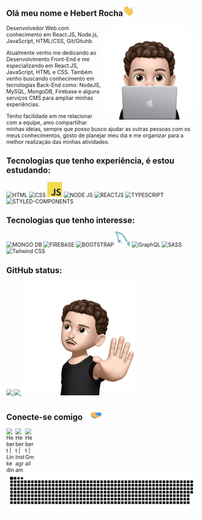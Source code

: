 <h2 align="left">Olá meu nome e Hebert Rocha<img src="https://github.com/SatYu26/SatYu26/blob/master/Assets/Hi.gif" height="29px"></h2>

<img align="right" alt="Hebert-pic" width="250px" style="border-radius:50px;" src="https://github.com/Hebert324/Hebert324/blob/main/images/MEMOJI%20PC.PNG">

<p>
Desenvolvedor Web com conhecimento em React.JS, Node.js, JavaScript, HTML/CSS, Git/Gituhb.

Atualmente venho me dedicando ao Desenvolvimento Front-End e me especializando em React.JS, JavaScript, HTML e CSS. Também venho buscando conhecimento em tecnologias Back-End como: NodeJS, MySQL, MongoDB, Firebase e alguns serviços CMS para ampliar minhas experiências.
 
Tenho facilidade em me relacionar com a equipe, amo compartilhar minhas ideias, sempre que posso busco ajudar as outras pessoas com os meus conhecimentos, gosto de planejar meu dia e me organizar para a melhor realização das minhas atividades.
</p>

<h2>Tecnologias que tenho experiência, é estou estudando:</h2>

<img src="https://i.pinimg.com/originals/c5/73/ff/c573ff5552d6da9a1d28ec4e27cd1445.png" alt="HTML" width="40" height="40" style="max-width:100%;"></img>
<img src="https://i.pinimg.com/originals/b8/48/d5/b848d5d9bb221592064de0f356f61676.png" alt="CSS" width="40" height="40" style="max-width:100%;"></img>
<img src="https://raw.githubusercontent.com/devicons/devicon/master/icons/javascript/javascript-original.svg" alt="JAVASCRIPT" width="40" height="40" style="max-width:100%;"></img>
<img src="https://cdn4.iconfinder.com/data/icons/logos-and-brands/512/233_Node_Js_logo-256.png" alt="NODE JS" width="40" height="40" style="max-width:100%;"></img>
<img src="https://cdn4.iconfinder.com/data/icons/logos-3/600/React.js_logo-256.png" alt="REACTJS" width="40" height="40" style="max-width:100%;"></img>
<img src="https://i.pinimg.com/originals/de/67/94/de67947ca874ad4f75db38b01f061a84.png" alt="TYPESCRIPT" width="40" height="40" style="max-width:100%;"></img>
<img src="https://cdn-icons-png.flaticon.com/512/599/599368.png" alt="STYLED-COMPONENTS" width="40" height="40" style="max-width:100%;"></img>

<h2>Tecnologias que tenho interesse:</h2>

<img src="https://i.pinimg.com/originals/f1/11/2c/f1112c450b49753109b132bf8542cf49.png" alt="MONGO DB" width="40" height="40" style="max-width:100%;"></img>
<img src="https://jafapps.com.br/wp-content/uploads/2019/01/jafapps_.png" alt="FIREBASE" width="40" height="40" style="max-width:100%;"></img>
<img src="https://i.pinimg.com/originals/a4/e2/6a/a4e26a86c68e866d645d5a5607a7e9e2.png" alt="BOOTSTRAP" width="40" height="40" style="max-width:100%;"></img>
<img src="https://github.com/Hebert324/Hebert324/blob/main/images/mysql.png?raw=true" alt="MySQL" width="40" height="40" style="max-width:100%;"></img>
<img src="https://upload.wikimedia.org/wikipedia/commons/thumb/1/17/GraphQL_Logo.svg/2048px-GraphQL_Logo.svg.png" alt="GraphQL" width="40" height="40" style="max-width:100%;"></img>
<img src="https://sass-lang.com/assets/img/logos/logo-b6e1ef6e.svg" alt="SASS" width="40" height="40" style="max-width:100%;"></img>
<img src="https://upload.wikimedia.org/wikipedia/commons/thumb/d/d5/Tailwind_CSS_Logo.svg/2048px-Tailwind_CSS_Logo.svg.png" alt="Tailwind CSS" width="40" height="40" style="max-width:100%;"></img>

<h2>GitHub status:</h2>

  <a href="https://github.com/anuraghazra/convoychat">
  <img width="400px" src="https://github-readme-stats.vercel.app/api/top-langs/?username=Hebert324&hide=html&layout=compact&theme=apprentice&hide_border=true" />
</a>

<a href="https://github.com/anuraghazra/github-readme-stats">
  <img width="400px" src="https://github-readme-stats.vercel.app/api?username=Hebert324&theme=apprentice&hide_border=true" />
</a> 

<img width="300px" alt="atenção" src="https://github.com/Hebert324/Hebert324/blob/main/images/MEMOJI%20PARE.PNG">
  
<h2>Conecte-se comigo<img src="https://github.com/SatYu26/SatYu26/blob/master/Assets/Handshake.gif" height="32px"></h2>

  <a href="https://www.linkedin.com/in/hebert-rc">
    <img align="left" alt="Hebert | Linkedin" width="24px" src="https://i.pinimg.com/originals/30/c4/53/30c453b7f5fbdb09ea0cb42a5dc7a6e5.png" />
  </a> &nbsp;&nbsp;
  <a href="https://www.instagram.com/hebert.rc/">
    <img align="left" alt="Hebert | Instagram" width="26px" src="https://i.pinimg.com/originals/4a/8c/23/4a8c23476a7c20c5bee2a752a6f96e9e.png" />
  </a> &nbsp;&nbsp;
<!--   <a href="https://www.youtube.com/channel/UCIGhuN-sgEiVoAVwAJte8Bw">
    <img align="left" alt="Hebert | Youtube" width="26px" src="https://i.pinimg.com/originals/ca/6d/67/ca6d67e60f758d352745329b283e8f32.png" />
  </a> &nbsp;&nbsp; -->
  <a href="mailto:hebertrocha76@gmail.com">
    <img align="left" alt="Hebert | Gmail" width="26px" src="https://i.pinimg.com/originals/2c/1a/75/2c1a7560c88ea83e6b2593cd07af8ad8.png" />
  </a>
  
![Snake animation](https://github.com/Hebert324/Hebert324/blob/output/github-contribution-grid-snake.svg)
